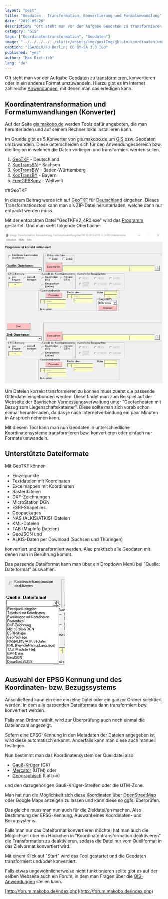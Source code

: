 ```yaml
---
layout: "post"
title: "Geodaten - Transformation, Konvertierung und Formatumwandlung"
date: "2019-05-26"
description: "Oft steht man vor der Aufgabe Geodaten zu transformieren, konvertieren oder in ein anderes Format umzuwandeln. Hierzu gibt es im Internet zahlreiche Anwendungen, mit denen man das erledigen kann."
category: "GIS"
tags: ["Koordinatentransformation", "Geodaten"]
image: "../../../../../static/assets/img/postImg/gk-utm-koordinaten-umrechnen.jpg"
caption: "ESA/DLR/FU Berlin; CC BY-SA 3.0 IGO"
published: "yes"
author: "Max Dietrich"
lang: "de"
---
```


Oft steht man vor der Aufgabe [Geodaten](/gis/was-sind-geodaten "Was sind Geodaten?") zu [transformieren](/gis/utm-transformationstool/ "UTM Koordinaten transformieren"), konvertieren oder in ein anderes Format umzuwandeln. Hierzu gibt es im Internet zahlreiche [Anwendungen](/gis/welche-gis-anwendungen-gibt-es/ "GIS Anwendungen"), mit denen man das erledigen kann.

## Koordinatentransformation und Formatumwandlungen (Konverter)

Auf der Seite [gis.makobo.de](http://gis.makobo.de/) werden Tools dafür angeboten, die man herunterladen und auf seinem Rechner lokal installieren kann.

Im Grunde gibt es 5 Konverter von gis.makobo.de um [GIS](/gis/was-ist-gis "Was ist GIS?") bzw. Geodaten umzuwandeln. Diese unterscheiden sich für den Anwendungesbereich bzw. die Region in welchen die Daten vorliegen und transformiert werden sollen.

1.  [GeoTKF](http://gis.makobo.de/geotkf/) - Deutschland
2.  [KooTransSN](http://gis.makobo.de/kootranssn/) - Sachsen
3.  [KooTransBW](http://gis.makobo.de/kootransbw/) - Baden-Württemberg
4.  [KooTransBY](/geodaten-transformation-konvertierung-und-formatumwandlung) - Bayern
5.  [FreeGPSKonv](http://gis.makobo.de/freegpskonv/) - Weltweit

##GeoTKF

In diesem Beitrag werde ich auf [GeoTKF](http://gis.makobo.de/geotkf/) für [Deutschland](/gis/geodaten-deutschland-download/ "Geodaten Deutschland") eingehen. Dieses Transformationstool kann man als ZIP-Datei herunterladen, welche dann nur entpackt werden muss.

Mit der entpackten Datei "GeoTKFV2_4R0.exe" wird das [Programm](/gis/gis-software-optionen/ "GIS-Programme") gestartet. Und man sieht folgende Oberfläche:

![GeoTKF](./Geographische-Transformation-Konvertierung-Formatumwandlung-GeoTKF.jpg "GeoTKF")

Um Dateien korrekt transformieren zu können muss zuerst die passende Gitterdatei eingebunden werden. Diese findet man zum Beispiel auf der Webseite der [Bayrischen Vermessungsverwaltung](https://www.ldbv.bayern.de/vermessung/utm_umstellung/trans_geofach.html) unter "Geofachdaten mit Bezug zum Liegenschaftskataster". Diese sollte man sich vorab schon einmal herunterladen, da das je nach Internetverbindung ein paar Minuten in Anspruch nehmen kann.

Mit diesem Tool kann man nun Geodaten in unterschiedliche Koordinatensysteme transformieren bzw. konvertieren oder einfach nur Formate umwandeln.

## Unterstützte Dateiformate

Mit GeoTKF können

*   Einzelpunkte
*   Textdateien mit Koordinaten
*   Excelmappen mit Koordinaten
*   Rasterdateien
*   DXF-Zeichnungen
*   MicroStation DGN
*   ESRI-Shapefiles
*   Geopackages
*   NAS (ALKIS/ATKIS)-Dateien
*   KML-Dateien
*   TAB (MapInfo Dateien)
*   GeoJSON und
*   ALKIS-Daten per Download (Sachsen und Thüringen)

konvertiert und transformiert werden. Also praktisch alle Geodaten mit denen man in Berührung kommt.

Das passende Dateiformat kann man über ein Dropdown Menü bei "Quelle: Dateiformat" auswählen.

![Unterstütze Dateiformate](./GeoTKF-Formate.png "Unterstütze Dateiformate")

## Auswahl der EPSG Kennung und des Koordinaten- bzw. Bezugssystems

Anschließend kann ein eine einzelne Datei oder ein ganzer Ordner selektiert werden, in dem alle passenden Dateiformate dann transformiert bzw. konvertiert werden.

Falls man Ordner wählt, wird zur Überprüfung auch noch einmal die Dateianzahl angezeigt.

Sofern eine EPSG-Kennung in den Metadaten der Dateien angegeben ist wird diese automatisch erkannt. Anderfalls kann man diese auch manuell festlegen.

Nun bestimmt man das Koordinatensystem der Quelldatei also

*   [Gauß-Krüger](https://de.wikipedia.org/wiki/Gau%C3%9F-Kr%C3%BCger-Koordinatensystem) (GK)
*   [Mercator](https://de.wikipedia.org/wiki/UTM-Koordinatensystem) (UTM) oder
*   [Geographisch](https://de.wikipedia.org/wiki/Geographische_Koordinaten) (LatLon)

und den dazugehörigen Gauß-Krüger-Streifen oder die UTM-Zone.

Man hat nun die Möglichkeit sich diese Koordinaten über [OpenStreetMap](/gis/openstreetmap-daten-downloaden) oder Google Maps anzeigen zu lassen und kann diese so ggfs. überprüfen.

Das gleiche muss man nun auch für die Zieldatei/en machen. Also Bestimmung der EPSG-Kennung, Auswahl eines Koordinaten- und Bezugsystems.

Falls man nur das Dateiformat konvertieren möchte, hat man auch die Möglichkeit über ein Häckchen in "Koordinatentransformation deaktivieren" die Transformation zu deaktivieren, sodass die Datei nur vom Quellformat in das Zielvormat konvertiert wird.

Mit einem Klick auf "Start" wird das Tool gestartet und die Geodaten transformiert und/oder konvertiert.

Falls etwas ungewöhnlicherweise nicht funktionieren sollte gibt es auf der selben Webseite auch ein Forum, in dem man Fragen über die [GIS-Anwendungen](/gis/open-source-gis-anwendungen/ "Open-Source GIS-Anwendungen") stellen kann.

[http://forum.makobo.de/index.php](http://forum.makobo.de/index.php)
